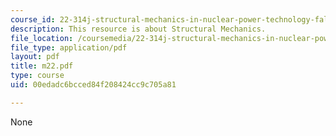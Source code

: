 ```yaml
---
course_id: 22-314j-structural-mechanics-in-nuclear-power-technology-fall-2006
description: This resource is about Structural Mechanics.
file_location: /coursemedia/22-314j-structural-mechanics-in-nuclear-power-technology-fall-2006/00edadc6bcced84f208424cc9c705a81_m22.pdf
file_type: application/pdf
layout: pdf
title: m22.pdf
type: course
uid: 00edadc6bcced84f208424cc9c705a81

---
```

None